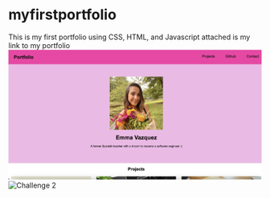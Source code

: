 # myfirstportfolio
This is my first portfolio using CSS, HTML, and Javascript 
attached is my link to my portfolio
![Screenshot.png](./assets/Challenge%202.png)<img width="1426" alt="Challenge 2" src="https://user-images.githubusercontent.com/109707981/184284172-e6ccdfee-44e1-48ac-9aac-f5d4e5ec87c1.png">
